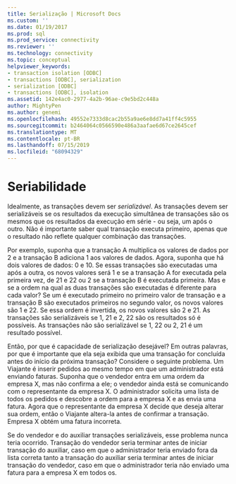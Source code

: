 ```yaml
---
title: Serialização | Microsoft Docs
ms.custom: ''
ms.date: 01/19/2017
ms.prod: sql
ms.prod_service: connectivity
ms.reviewer: ''
ms.technology: connectivity
ms.topic: conceptual
helpviewer_keywords:
- transaction isolation [ODBC]
- transactions [ODBC], serialization
- serialization [ODBC]
- transactions [ODBC], isolation
ms.assetid: 142e4ac0-2977-4a2b-96ae-c9e5bd2c448a
author: MightyPen
ms.author: genemi
ms.openlocfilehash: 49552e7333d8cac2b55a9ae6e8dd7a41ff4c5955
ms.sourcegitcommit: b2464064c0566590e486a3aafae6d67ce2645cef
ms.translationtype: MT
ms.contentlocale: pt-BR
ms.lasthandoff: 07/15/2019
ms.locfileid: "68094329"
---
```

# <a name="serializability"></a>Seriabilidade
Idealmente, as transações devem ser *serializável*. As transações devem ser serializáveis se os resultados da execução simultânea de transações são os mesmos que os resultados da execução em série - ou seja, um após o outro. Não é importante saber qual transação executa primeiro, apenas que o resultado não reflete qualquer combinação das transações.  
  
 Por exemplo, suponha que a transação A multiplica os valores de dados por 2 e a transação B adiciona 1 aos valores de dados. Agora, suponha que há dois valores de dados: 0 e 10. Se essas transações são executadas uma após a outra, os novos valores será 1 e se a transação A for executada pela primeira vez, de 21 e 22 ou 2 se a transação B é executada primeira. Mas e se a ordem na qual as duas transações são executadas é diferente para cada valor? Se um é executado primeiro no primeiro valor de transação e a transação B são executados primeiros no segundo valor, os novos valores são 1 e 22. Se essa ordem é invertida, os novos valores são 2 e 21. As transações são serializáveis se 1, 21 e 2, 22 são os resultados só é possíveis. As transações não são serializável se 1, 22 ou 2, 21 é um resultado possível.  
  
 Então, por que é capacidade de serialização desejável? Em outras palavras, por que é importante que ela seja exibida que uma transação for concluída antes do início da próxima transação? Considere o seguinte problema. Um Viajante é inserir pedidos ao mesmo tempo em que um administrador está enviando faturas. Suponha que o vendedor entra em uma ordem da empresa X, mas não confirma a ele; o vendedor ainda está se comunicando com o representante da empresa X. O administrador solicita uma lista de todos os pedidos e descobre a ordem para a empresa X e as envia uma fatura. Agora que o representante da empresa X decide que deseja alterar sua ordem, então o Viajante altera-la antes de confirmar a transação. Empresa X obtém uma fatura incorreta.  
  
 Se do vendedor e do auxiliar transações serializáveis, esse problema nunca teria ocorrido. Transação do vendedor seria terminar antes de iniciar transação do auxiliar, caso em que o administrador teria enviado fora da lista correta tanto a transação do auxiliar seria terminar antes de iniciar transação do vendedor, caso em que o administrador teria não enviado uma fatura para a empresa X em todos os.
